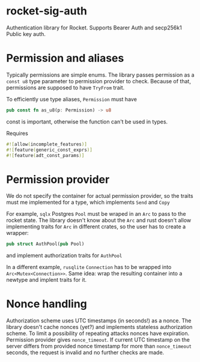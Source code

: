 # rocket-sig-auth
Authentication library for Rocket. Supports Bearer Auth and secp256k1 Public key auth.

# Permission and aliases

Typically permissions are simple enums.
The library passes permission as a `const u8` type parameter to permission provider to check.
Because of that, permissions are supposed to have `TryFrom` trait.

To efficiently use type aliases, `Permission` must have 
```rust 
pub const fn as_u8(p: Permission) -> u8
```

const is important, otherwise the function can't be used in types.

Requires 
```rust
#![allow(incomplete_features)]
#![feature(generic_const_exprs)]
#![feature(adt_const_params)]
```

# Permission provider

We do not specify the container for actual permission provider, so the traits must me implemented for a type, which implements `Send` and `Copy`

For example, `sqlx` Postgres `Pool` must be wraped in an `Arc` to pass to the rocket state.
The library doesn't know about the `Arc` and rust doesn't allow implementing traits for `Arc` in different crates, so the user has to create a wrapper:
```rust 
pub struct AuthPool(pub Pool)
```

and implement authorization traits for `AuthPool`

In a different example, `rusqlite` `Connection` has to be wrapped into `Arc<Mutex<Connection>>`. Same idea: wrap the resulting container into a newtype and implent traits for it.

# Nonce handling

Authorization scheme uses UTC timestamps (in seconds!) as a nonce.
The library doesn't cache nonces (yet?) and implements stateless authorization scheme.
To limit a possibility of repeating attacks nonces have expiration. Permission provider gives `nonce_timeout`. If current UTC timestamp on the server differs from provided nonce timestamp for more than `nonce_timeout` seconds, the request is invalid and no further checks are made.